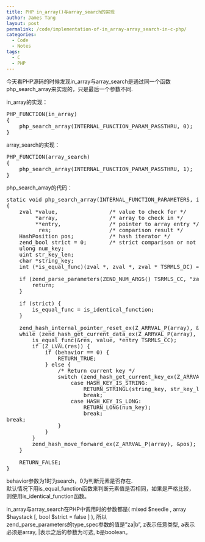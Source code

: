 ```yaml
---
title: PHP in_array()与array_search的实现
author: James Tang
layout: post
permalink: /code/implementation-of-in_array-array_search-in-c-php/
categories:
  - Code
  - Notes
tags:
  - C
  - PHP
---
```

今天看PHP源码的时候发现in\_array与array\_search是通过同一个函数php\_search\_array来实现的，只是最后一个参数不同. 

in_array的实现：

<pre class="brush:c">PHP_FUNCTION(in_array)
{
    php_search_array(INTERNAL_FUNCTION_PARAM_PASSTHRU, 0);
}
</pre>

array_search的实现：

<pre class="brush:c">PHP_FUNCTION(array_search)
{
    php_search_array(INTERNAL_FUNCTION_PARAM_PASSTHRU, 1);
}
</pre>

php\_search\_array的代码：

<pre class="brush:c">static void php_search_array(INTERNAL_FUNCTION_PARAMETERS, int behavior)
{
    zval *value,                /* value to check for */
         *array,                /* array to check in */
         **entry,               /* pointer to array entry */
          res;                  /* comparison result */
    HashPosition pos;           /* hash iterator */
    zend_bool strict = 0;       /* strict comparison or not */
    ulong num_key;
    uint str_key_len;
    char *string_key;
    int (*is_equal_func)(zval *, zval *, zval * TSRMLS_DC) = is_equal_function;

    if (zend_parse_parameters(ZEND_NUM_ARGS() TSRMLS_CC, "za|b", &#038;value, &#038;array, &#038;strict) == FAILURE) {
        return;
    }

    if (strict) {
        is_equal_func = is_identical_function;
    }

    zend_hash_internal_pointer_reset_ex(Z_ARRVAL_P(array), &#038;pos);
    while (zend_hash_get_current_data_ex(Z_ARRVAL_P(array), (void **)&#038;entry, &#038;pos) == SUCCESS) {
        is_equal_func(&#038;res, value, *entry TSRMLS_CC);
        if (Z_LVAL(res)) {
            if (behavior == 0) {
                RETURN_TRUE;
            } else {
                /* Return current key */
                switch (zend_hash_get_current_key_ex(Z_ARRVAL_P(array), &#038;string_key, &#038;str_key_len, &#038;num_key, 0, &#038;pos)) {
                    case HASH_KEY_IS_STRING:
                        RETURN_STRINGL(string_key, str_key_len - 1, 1);
                        break;
                    case HASH_KEY_IS_LONG:
                        RETURN_LONG(num_key);
                        break;
break;
                }
            }
        }
        zend_hash_move_forward_ex(Z_ARRVAL_P(array), &#038;pos);
    }

    RETURN_FALSE;
}
</pre>

behavior参数为1时为search，0为判断元素是否存在.  
默认情况下用is\_equal\_function函数来判断元素值是否相同，如果是严格比较，则使用is\_identical\_function函数。

in\_array与array\_search在PHP中调用时的参数都是( mixed $needle , array $haystack [, bool $strict = false ] ), 所以  
zend\_parse\_parameters的type_spec参数的值是&#8221;za|b&#8221;, z表示任意类型, a表示必须是array, |表示之后的参数为可选, b是boolean。
